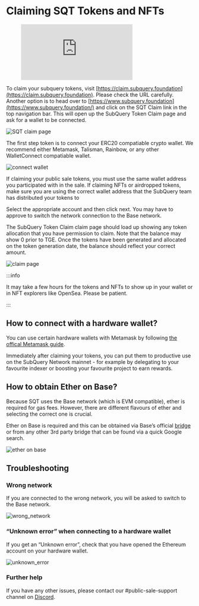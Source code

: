 # Claiming SQT Tokens and NFTs

<figure class="video_container">
  <iframe src="https://www.youtube.com/embed/vVHbrxIA5KE" frameborder="0" allowfullscreen="true"></iframe>
</figure>


To claim your subquery tokens, visit [https://claim.subquery.foundation](https://claim.subquery.foundation). Please check the URL carefully. Another option is to head over to [https://www.subquery.foundation](https://www.subquery.foundation/) and click on the SQT Claim link in the top navigation bar. This will open up the SubQuery Token Claim page and ask for a wallet to be connected.

![SQT claim page](/assets/img/network/claim_page.png)

The first step token is to connect your ERC20 compatiable crypto wallet. We recommend either Metamask, Talisman, Rainbow, or any other WalletConnect compatiable wallet.

![connect wallet](/assets/img/network/claim_connect_wallet.png)

If claiming your public sale tokens, you must use the same wallet address you participated with in the sale. If claiming NFTs or airdropped tokens, make sure you are using the correct wallet address that the SubQuery team has distributed your tokens to

Select the appropriate account and then click next. You may have to approve to switch the network connection to the Base network.

The SubQuery Token Claim claim page should load up showing any token allocation that you have permission to claim. Note that the balance may show 0 prior to TGE. Once the tokens have been generated and allocated on the token generation date, the balance should reflect your correct amount.

![claim page](/assets/img/network/claim_page_tokens.png)

:::info

It may take a few hours for the tokens and NFTs to show up in your wallet or in NFT explorers like OpenSea. Please be patient.

:::

## How to connect with a hardware wallet?

You can use certain hardware wallets with Metamask by following [the offical Metamask guide](https://support.metamask.io/hc/en-us/articles/4408552261275-Hardware-Wallet-Hub).

Immediately after claiming your tokens, you can put them to productive use on the SubQuery Network mainnet - for example by delegating to your favourite indexer or boosting your favourite project to earn rewards.

## How to obtain Ether on Base?

Because SQT uses the Base network (which is EVM compatible), ether is required for gas fees. However, there are different flavours of ether and selecting the correct one is crucial. 

Ether on Base is required and this can be obtained via Base’s official [bridge](https://bridge.base.org/deposit) or from any other 3rd party bridge that can be found via a quick Google search. 

![ether on base](/assets/img/network/ether_on_base.png)

## Troubleshooting

### Wrong network

If you are connected to the wrong network, you will be asked to switch to the Base network.

![wrong_network](/assets/img/network/claim_wrong_network.png)

### “Unknown error” when connecting to a hardware wallet

If you get an “Unknown error”, check that you have opened the Ethereum account on your hardware wallet.

![unknown_error](/assets/img/network/claim_unknown_error.png)

### Further help

If you have any other issues, please contact our #public-sale-support channel on [Discord](https://discord.com/invite/subquery).

<!---Check out our video guide on How to delegate your SQT to help you get started on the SubQery Network.--->

